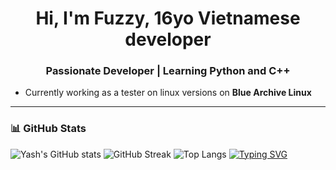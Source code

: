<h1 align="center">Hi, I'm Fuzzy, 16yo Vietnamese developer </h1>
<h3 align="center">Passionate Developer | Learning Python and C++</h3>

- Currently working as a tester on linux versions on **Blue Archive Linux**

---

### 📊 GitHub Stats

![Yash's GitHub stats](https://github-readme-stats.vercel.app/api?username=WatashiFuzzy&show_icons=true&theme=radical)  ![GitHub Streak](https://github-readme-streak-stats.herokuapp.com/?user=WatashiFuzzy&theme=radical)
![Top Langs]([https://github-readme-stats.vercel.app/api/top-langs/?username=WatashiFuzzy&layout=compact&theme=radical](https://camo.githubusercontent.com/fa913a02c5521d3957f86b367704569b098b4247bd8d763390332199e2ff3ed5/68747470733a2f2f6769746875622d726561646d652d73746174732e76657263656c2e6170702f6170692f746f702d6c616e67732f3f757365726e616d653d5761746173686946757a7a79266c61796f75743d636f6d70616374267468656d653d7261646963616c))
[![Typing SVG](https://readme-typing-svg.demolab.com?font=JetBrains+Mono&pause=1000&color=00FFFF&center=true&random=false&width=435&lines=Watashi_Fuzzy)](https://git.io/typing-svg)
